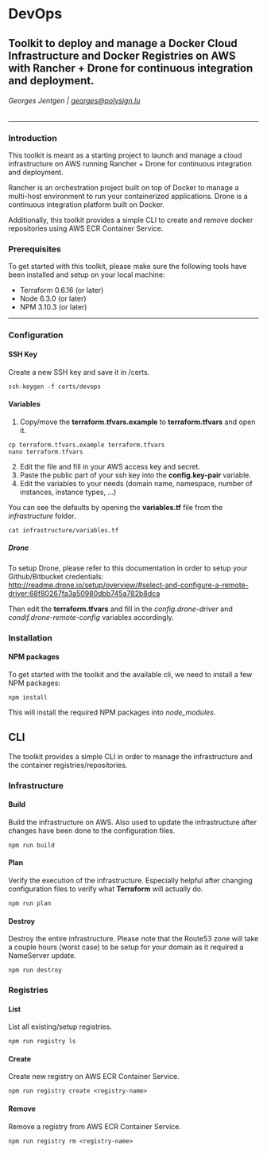# DevOps
## Toolkit to deploy and manage a Docker Cloud Infrastructure and Docker Registries on AWS with Rancher + Drone for continuous integration and deployment.

###### Georges Jentgen | <georges@polysign.lu>
---

### Introduction
This toolkit is meant as a starting project to launch and manage a cloud infrastructure on AWS running Rancher + Drone for continuous integration and deployment.

Rancher is an orchestration project built on top of Docker to manage a multi-host environment to run your containerized applications. Drone is a continuous integration platform built on Docker.

Additionally, this toolkit provides a simple CLI to create and remove docker repositories using AWS ECR Container Service.

### Prerequisites
To get started with this toolkit, please make sure the following tools have been installed and setup on your local machine:

- Terraform 0.6.16 (or later)
- Node 6.3.0 (or later)
- NPM 3.10.3 (or later)

---

### Configuration

#### SSH Key
Create a new SSH key and save it in /certs.

```
ssh-keygen -f certs/devops
```

#### Variables

1. Copy/move the **terraform.tfvars.example** to **terraform.tfvars** and open it.
```
cp terraform.tfvars.example terraform.tfvars
nano terraform.tfvars
```
2. Edit the file and fill in your AWS access key and secret.
3. Paste the public part of your ssh key into the **config.key-pair** variable.
4. Edit the variables to your needs (domain name, namespace, number of instances, instance types, ...)

You can see the defaults by opening the **variables.tf** file from the *infrastructure* folder.

```
cat infrastructure/variables.tf
```

##### Drone
To setup Drone, please refer to this documentation in order to setup your Github/Bitbucket credentials: http://readme.drone.io/setup/overview/#select-and-configure-a-remote-driver:68f80267fa3a50980dbb745a782b8dca

Then edit the **terraform.tfvars** and fill in the *config.drone-driver* and *condif.drone-remote-config* variables accordingly.


### Installation

#### NPM packages
To get started with the toolkit and the available cli, we need to install a few NPM packages:

```
npm install
```

This will install the required NPM packages into *node_modules*.

## CLI

The toolkit provides a simple CLI in order to manage the infrastructure and the container registries/repositories.

### Infrastructure

#### Build
Build the infrastructure on AWS. Also used to update the infrastructure after changes have been done to the configuration files.
```
npm run build
```
#### Plan
Verify the execution of the infrastructure. Especially helpful after changing configuration files to verify what **Terraform** will actually do.
```
npm run plan
```
#### Destroy
Destroy the entire infrastructure. Please note that the Route53 zone will take a couple hours (worst case) to be setup for your domain as it required a NameServer update.
```
npm run destroy
```

### Registries

#### List
List all existing/setup registries.
```
npm run registry ls
```
#### Create
Create new registry on AWS ECR Container Service.
```
npm run registry create <registry-name>
```
#### Remove
Remove a registry from AWS ECR Container Service.
```
npm run registry rm <registry-name>
```
